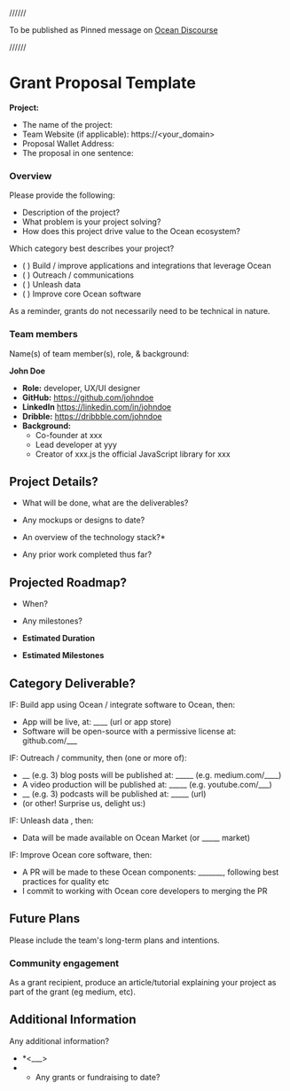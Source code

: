 //////

To be published as Pinned message on [Ocean Discourse](https://port.oceanprotocol.com/c/oceandao/56)

//////

# Grant Proposal Template

**Project:** 
- The name of the project: 
- Team Website (if applicable): https://<your_domain>
- Proposal Wallet Address:
- The proposal in one sentence:

### Overview

Please provide the following:
- Description of the project?
- What problem is your project solving?
- How does this project drive value to the Ocean ecosystem?

Which category best describes your project? 

- ( ) Build / improve applications and integrations that leverage Ocean
- ( ) Outreach / communications
- ( ) Unleash data
- ( ) Improve core Ocean software

As a reminder, grants do not necessarily need to be technical in nature.

### Team members
Name(s) of team member(s), role, & background:

**John Doe**
- **Role:** developer, UX/UI designer
- **GitHub:** https://github.com/johndoe
- **LinkedIn** https://linkedin.com/in/johndoe
- **Dribble:** https://dribbble.com/johndoe
- **Background:** 
  - Co-founder at xxx
  - Lead developer at yyy 
  - Creator of xxx.js the official JavaScript library for xxx

## Project Details?
- What will be done, what are the deliverables?
 
- Any mockups or designs to date?
- An overview of the technology stack?* 
- Any prior work completed thus far?

## Projected Roadmap?
- When?
- Any milestones?

- **Estimated Duration** 
- **Estimated Milestones**

## Category Deliverable?

IF: Build app using Ocean / integrate software to Ocean, then: 
- App will be live, at: ____ (url or app store)
- Software will be open-source with a permissive license at: github.com/___

IF: Outreach / community, then (one or more of):
- __ (e.g. 3) blog posts will be published at: _____ (e.g. medium.com/____)
- A video production will be published at: _____ (e.g. youtube.com/___)
- __ (e.g. 3) podcasts will be published at: _____ (url)
- (or other! Surprise us, delight us:)

IF: Unleash data , then:
- Data will be made available on Ocean Market (or _____ market)

IF: Improve Ocean core software, then:
- A PR will be made to these Ocean components: _______, following best practices for quality etc
- I commit to working with Ocean core developers to merging the PR


## Future Plans
Please include the team's long-term plans and intentions.

### Community engagement
As a grant recipient, produce an article/tutorial explaining your project as part of the grant (eg medium, etc).

## Additional Information
Any additional information?

- *<___>
- * Any grants or fundraising to date?

